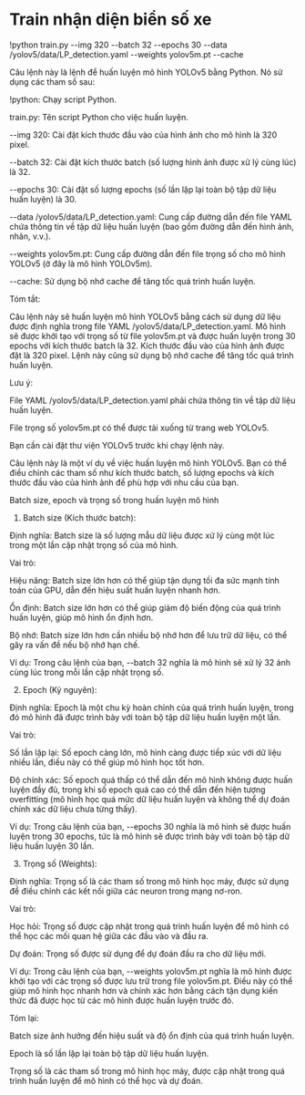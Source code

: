# Train nhận diện biển số xe

!python train.py --img 320 --batch 32 --epochs 30 --data /yolov5/data/LP_detection.yaml --weights yolov5m.pt --cache

Câu lệnh này là lệnh để huấn luyện mô hình YOLOv5 bằng Python. Nó sử dụng các tham số sau:

!python: Chạy script Python.

train.py: Tên script Python cho việc huấn luyện.

--img 320: Cài đặt kích thước đầu vào của hình ảnh cho mô hình là 320 pixel.

--batch 32: Cài đặt kích thước batch (số lượng hình ảnh được xử lý cùng lúc) là 32.

--epochs 30: Cài đặt số lượng epochs (số lần lặp lại toàn bộ tập dữ liệu huấn luyện) là 30.

--data /yolov5/data/LP_detection.yaml: Cung cấp đường dẫn đến file YAML chứa thông tin về tập dữ liệu huấn luyện (bao gồm đường dẫn đến hình ảnh, nhãn, v.v.).

--weights yolov5m.pt: Cung cấp đường dẫn đến file trọng số cho mô hình YOLOv5 (ở đây là mô hình YOLOv5m).

--cache: Sử dụng bộ nhớ cache để tăng tốc quá trình huấn luyện.

Tóm tắt:

Câu lệnh này sẽ huấn luyện mô hình YOLOv5 bằng cách sử dụng dữ liệu được định nghĩa trong file YAML /yolov5/data/LP_detection.yaml. Mô hình sẽ được khởi tạo với trọng số từ file yolov5m.pt và được huấn luyện trong 30 epochs với kích thước batch là 32. Kích thước đầu vào của hình ảnh được đặt là 320 pixel. Lệnh này cũng sử dụng bộ nhớ cache để tăng tốc quá trình huấn luyện.

Lưu ý:

File YAML /yolov5/data/LP_detection.yaml phải chứa thông tin về tập dữ liệu huấn luyện.

File trọng số yolov5m.pt có thể được tải xuống từ trang web YOLOv5.

Bạn cần cài đặt thư viện YOLOv5 trước khi chạy lệnh này.

Câu lệnh này là một ví dụ về việc huấn luyện mô hình YOLOv5. Bạn có thể điều chỉnh các tham số như kích thước batch, số lượng epochs và kích thước đầu vào của hình ảnh để phù hợp với nhu cầu của bạn.

Batch size, epoch và trọng số trong huấn luyện mô hình

1. Batch size (Kích thước batch):

Định nghĩa: Batch size là số lượng mẫu dữ liệu được xử lý cùng một lúc trong một lần cập nhật trọng số của mô hình.

Vai trò:

Hiệu năng: Batch size lớn hơn có thể giúp tận dụng tối đa sức mạnh tính toán của GPU, dẫn đến hiệu suất huấn luyện nhanh hơn.

Ổn định: Batch size lớn hơn có thể giúp giảm độ biến động của quá trình huấn luyện, giúp mô hình ổn định hơn.

Bộ nhớ: Batch size lớn hơn cần nhiều bộ nhớ hơn để lưu trữ dữ liệu, có thể gây ra vấn đề nếu bộ nhớ hạn chế.

Ví dụ: Trong câu lệnh của bạn, --batch 32 nghĩa là mô hình sẽ xử lý 32 ảnh cùng lúc trong mỗi lần cập nhật trọng số.

2. Epoch (Kỷ nguyên):

Định nghĩa: Epoch là một chu kỳ hoàn chỉnh của quá trình huấn luyện, trong đó mô hình đã được trình bày với toàn bộ tập dữ liệu huấn luyện một lần.

Vai trò:

Số lần lặp lại: Số epoch càng lớn, mô hình càng được tiếp xúc với dữ liệu nhiều lần, điều này có thể giúp mô hình học tốt hơn.

Độ chính xác: Số epoch quá thấp có thể dẫn đến mô hình không được huấn luyện đầy đủ, trong khi số epoch quá cao có thể dẫn đến hiện tượng overfitting (mô hình học quá mức dữ liệu huấn luyện và không thể dự đoán chính xác dữ liệu chưa từng thấy).

Ví dụ: Trong câu lệnh của bạn, --epochs 30 nghĩa là mô hình sẽ được huấn luyện trong 30 epochs, tức là mô hình sẽ được trình bày với toàn bộ tập dữ liệu huấn luyện 30 lần.

3. Trọng số (Weights):

Định nghĩa: Trọng số là các tham số trong mô hình học máy, được sử dụng để điều chỉnh các kết nối giữa các neuron trong mạng nơ-ron.

Vai trò:

Học hỏi: Trọng số được cập nhật trong quá trình huấn luyện để mô hình có thể học các mối quan hệ giữa các đầu vào và đầu ra.

Dự đoán: Trọng số được sử dụng để dự đoán đầu ra cho dữ liệu mới.

Ví dụ: Trong câu lệnh của bạn, --weights yolov5m.pt nghĩa là mô hình được khởi tạo với các trọng số được lưu trữ trong file yolov5m.pt. Điều này có thể giúp mô hình học nhanh hơn và chính xác hơn bằng cách tận dụng kiến thức đã được học từ các mô hình được huấn luyện trước đó.

Tóm lại:

Batch size ảnh hưởng đến hiệu suất và độ ổn định của quá trình huấn luyện.

Epoch là số lần lặp lại toàn bộ tập dữ liệu huấn luyện.

Trọng số là các tham số trong mô hình học máy, được cập nhật trong quá trình huấn luyện để mô hình có thể học và dự đoán.
